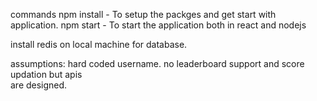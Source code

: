 commands
npm install - To setup the packges and get start with application.
npm start - To start the application both in react and nodejs

install redis on local machine for database.

assumptions:
hard coded username.
no leaderboard support and score updation but apis   
are designed.

